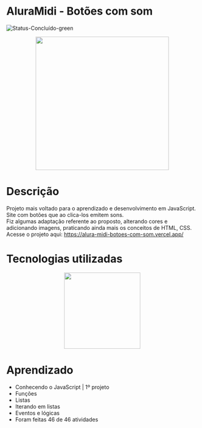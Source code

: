 # AluraMidi - Botões com som
![Status-Concluído-green](https://user-images.githubusercontent.com/93163125/212116582-4c47ccbd-9063-4192-b3b3-b082917d9d06.svg)

<div align="center">
<img src="https://user-images.githubusercontent.com/93163125/211442322-6a1a41cb-6dcf-45df-88f6-ddd7cf8d00f3.jpg" width ="350px" />
</div>

# Descrição
Projeto mais voltado para o aprendizado e desenvolvimento em JavaScript. Site com botões que ao clica-los emitem sons. 
<br> Fiz algumas adaptação referente ao proposto, alterando cores e adicionando imagens, praticando ainda mais os conceitos de HTML, CSS. 
<br>Acesse o projeto aqui: https://alura-midi-botoes-com-som.vercel.app/

# Tecnologias utilizadas

<div align="center">
<img src="https://user-images.githubusercontent.com/93163125/212195910-dcb71905-074e-4033-8aa8-38b455d2dbab.png" width ="200px" />
</div>

# Aprendizado

<ul>
    <li>Conhecendo o JavaScript | 1º projeto</li>
    <li>Funções</li>
    <li>Listas</li>
    <li>Iterando em listas</li>
    <li>Eventos e lógicas</li>
    <li>Foram feitas 46 de 46 atividades</li>
</ul>









